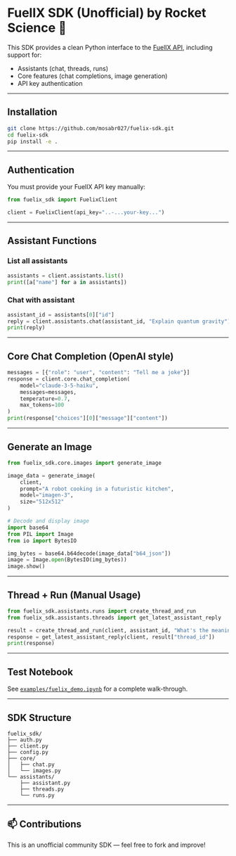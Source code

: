 # FuelIX SDK (Unofficial) by Rocket Science 🚀

This SDK provides a clean Python interface to the [FuelIX API](https://api-beta.fuelix.ai), including support for:

- Assistants (chat, threads, runs)
- Core features (chat completions, image generation)
- API key authentication

---

##  Installation

```bash
git clone https://github.com/mosabr027/fuelix-sdk.git
cd fuelix-sdk
pip install -e .
```

---

##  Authentication

You must provide your FuelIX API key manually:

```python
from fuelix_sdk import FuelixClient

client = FuelixClient(api_key="..-...your-key...")
```

---

##  Assistant Functions

### List all assistants
```python
assistants = client.assistants.list()
print([a["name"] for a in assistants])
```

### Chat with assistant
```python
assistant_id = assistants[0]["id"]
reply = client.assistants.chat(assistant_id, "Explain quantum gravity")
print(reply)
```

---

##  Core Chat Completion (OpenAI style)

```python
messages = [{"role": "user", "content": "Tell me a joke"}]
response = client.core.chat_completion(
    model="claude-3-5-haiku",
    messages=messages,
    temperature=0.7,
    max_tokens=100
)
print(response["choices"][0]["message"]["content"])
```

---

## Generate an Image

```python
from fuelix_sdk.core.images import generate_image

image_data = generate_image(
    client,
    prompt="A robot cooking in a futuristic kitchen",
    model="imagen-3",
    size="512x512"
)

# Decode and display image
import base64
from PIL import Image
from io import BytesIO

img_bytes = base64.b64decode(image_data["b64_json"])
image = Image.open(BytesIO(img_bytes))
image.show()
```

---

## Thread + Run (Manual Usage)

```python
from fuelix_sdk.assistants.runs import create_thread_and_run
from fuelix_sdk.assistants.threads import get_latest_assistant_reply

result = create_thread_and_run(client, assistant_id, "What's the meaning of life?")
response = get_latest_assistant_reply(client, result["thread_id"])
print(response)
```

---

## Test Notebook

See [`examples/fuelix_demo.ipynb`](examples/fuelix_demo.ipynb) for a complete walk-through.

---

## SDK Structure

```
fuelix_sdk/
├── auth.py
├── client.py
├── config.py
├── core/
│   ├── chat.py
│   └── images.py
└── assistants/
    ├── assistant.py
    ├── threads.py
    └── runs.py
```

---

## 📫 Contributions

This is an unofficial community SDK — feel free to fork and improve!
